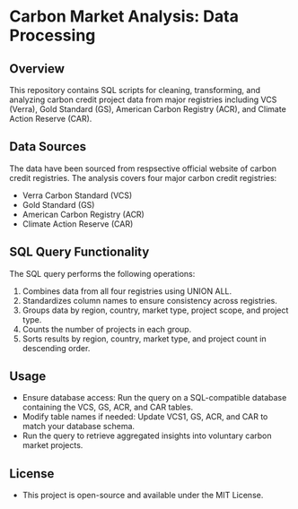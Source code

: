 # Carbon Market Analysis: Data Processing

## Overview
This repository contains SQL scripts for cleaning, transforming, and analyzing carbon credit project data from major registries including VCS (Verra), Gold Standard (GS), American Carbon Registry (ACR), and Climate Action Reserve (CAR).


## Data Sources
The data have been sourced from respsective official website of carbon credit registries. The analysis covers four major carbon credit registries:
- Verra Carbon Standard (VCS)
- Gold Standard (GS)
- American Carbon Registry (ACR)
- Climate Action Reserve (CAR)


## SQL Query Functionality
The SQL query performs the following operations:
1. Combines data from all four registries using UNION ALL.
2. Standardizes column names to ensure consistency across registries.
3. Groups data by region, country, market type, project scope, and project type.
4. Counts the number of projects in each group.
5. Sorts results by region, country, market type, and project count in descending order.

## Usage
* Ensure database access: Run the query on a SQL-compatible database containing the VCS, GS, ACR, and CAR tables.
* Modify table names if needed: Update VCS1, GS, ACR, and CAR to match your database schema.
* Run the query to retrieve aggregated insights into voluntary carbon market projects.

## License
* This project is open-source and available under the MIT License.
